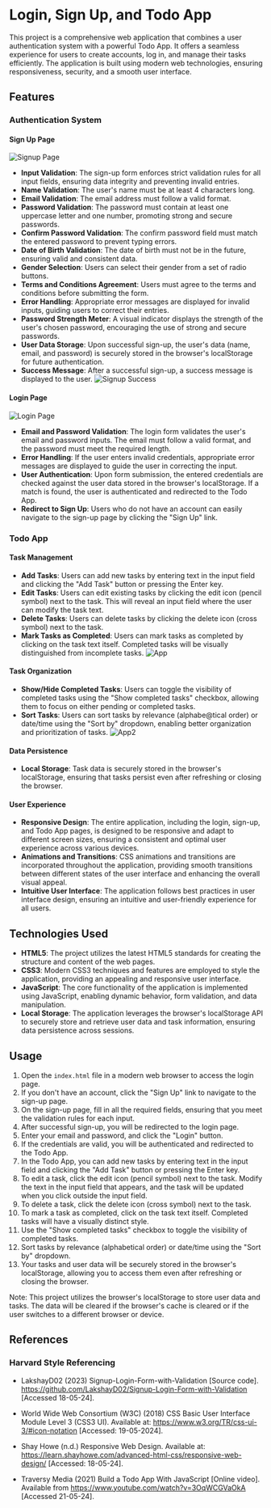 # Login, Sign Up, and Todo App

This project is a comprehensive web application that combines a user authentication system with a powerful Todo App. It offers a seamless experience for users to create accounts, log in, and manage their tasks efficiently. The application is built using modern web technologies, ensuring responsiveness, security, and a smooth user interface.

## Features

### Authentication System

#### Sign Up Page
![Signup Page](images/1.png)
- **Input Validation**: The sign-up form enforces strict validation rules for all input fields, ensuring data integrity and preventing invalid entries.
- **Name Validation**: The user's name must be at least 4 characters long.
- **Email Validation**: The email address must follow a valid format.
- **Password Validation**: The password must contain at least one uppercase letter and one number, promoting strong and secure passwords.
- **Confirm Password Validation**: The confirm password field must match the entered password to prevent typing errors.
- **Date of Birth Validation**: The date of birth must not be in the future, ensuring valid and consistent data.
- **Gender Selection**: Users can select their gender from a set of radio buttons.
- **Terms and Conditions Agreement**: Users must agree to the terms and conditions before submitting the form.
- **Error Handling**: Appropriate error messages are displayed for invalid inputs, guiding users to correct their entries.
- **Password Strength Meter**: A visual indicator displays the strength of the user's chosen password, encouraging the use of strong and secure passwords.
- **User Data Storage**: Upon successful sign-up, the user's data (name, email, and password) is securely stored in the browser's localStorage for future authentication.
- **Success Message**: After a successful sign-up, a success message is displayed to the user.
![Signup Success](images/2.png)
#### Login Page
![Login Page](images/3.png)
- **Email and Password Validation**: The login form validates the user's email and password inputs. The email must follow a valid format, and the password must meet the required length.
- **Error Handling**: If the user enters invalid credentials, appropriate error messages are displayed to guide the user in correcting the input.
- **User Authentication**: Upon form submission, the entered credentials are checked against the user data stored in the browser's localStorage. If a match is found, the user is authenticated and redirected to the Todo App.
- **Redirect to Sign Up**: Users who do not have an account can easily navigate to the sign-up page by clicking the "Sign Up" link.

### Todo App

#### Task Management

- **Add Tasks**: Users can add new tasks by entering text in the input field and clicking the "Add Task" button or pressing the Enter key.
- **Edit Tasks**: Users can edit existing tasks by clicking the edit icon (pencil symbol) next to the task. This will reveal an input field where the user can modify the task text.
- **Delete Tasks**: Users can delete tasks by clicking the delete icon (cross symbol) next to the task.
- **Mark Tasks as Completed**: Users can mark tasks as completed by clicking on the task text itself. Completed tasks will be visually distinguished from incomplete tasks.
![App](images/4.png)
#### Task Organization

- **Show/Hide Completed Tasks**: Users can toggle the visibility of completed tasks using the "Show completed tasks" checkbox, allowing them to focus on either pending or completed tasks.
- **Sort Tasks**: Users can sort tasks by relevance (alphabe@tical order) or date/time using the "Sort by" dropdown, enabling better organization and prioritization of tasks.
![App2](images/5.png)
#### Data Persistence

- **Local Storage**: Task data is securely stored in the browser's localStorage, ensuring that tasks persist even after refreshing or closing the browser.

#### User Experience

- **Responsive Design**: The entire application, including the login, sign-up, and Todo App pages, is designed to be responsive and adapt to different screen sizes, ensuring a consistent and optimal user experience across various devices.
- **Animations and Transitions**: CSS animations and transitions are incorporated throughout the application, providing smooth transitions between different states of the user interface and enhancing the overall visual appeal.
- **Intuitive User Interface**: The application follows best practices in user interface design, ensuring an intuitive and user-friendly experience for all users.

## Technologies Used

- **HTML5**: The project utilizes the latest HTML5 standards for creating the structure and content of the web pages.
- **CSS3**: Modern CSS3 techniques and features are employed to style the application, providing an appealing and responsive user interface.
- **JavaScript**: The core functionality of the application is implemented using JavaScript, enabling dynamic behavior, form validation, and data manipulation.
- **Local Storage**: The application leverages the browser's localStorage API to securely store and retrieve user data and task information, ensuring data persistence across sessions.

## Usage

1. Open the `index.html` file in a modern web browser to access the login page.
2. If you don't have an account, click the "Sign Up" link to navigate to the sign-up page.
3. On the sign-up page, fill in all the required fields, ensuring that you meet the validation rules for each input.
4. After successful sign-up, you will be redirected to the login page.
5. Enter your email and password, and click the "Login" button.
6. If the credentials are valid, you will be authenticated and redirected to the Todo App.
7. In the Todo App, you can add new tasks by entering text in the input field and clicking the "Add Task" button or pressing the Enter key.
8. To edit a task, click the edit icon (pencil symbol) next to the task. Modify the text in the input field that appears, and the task will be updated when you click outside the input field.
9. To delete a task, click the delete icon (cross symbol) next to the task.
10. To mark a task as completed, click on the task text itself. Completed tasks will have a visually distinct style.
11. Use the "Show completed tasks" checkbox to toggle the visibility of completed tasks.
12. Sort tasks by relevance (alphabetical order) or date/time using the "Sort by" dropdown.
13. Your tasks and user data will be securely stored in the browser's localStorage, allowing you to access them even after refreshing or closing the browser.

Note: This project utilizes the browser's localStorage to store user data and tasks. The data will be cleared if the browser's cache is cleared or if the user switches to a different browser or device.

## References

### Harvard Style Referencing
- LakshayD02 (2023) Signup-Login-Form-with-Validation [Source code]. https://github.com/LakshayD02/Signup-Login-Form-with-Validation [Accessed 18-05-24].

- World Wide Web Consortium (W3C) (2018) CSS Basic User Interface Module Level 3 (CSS3 UI). Available at: https://www.w3.org/TR/css-ui-3/#icon-notation [Accessed: 19-05-2024].

- Shay Howe (n.d.) Responsive Web Design. Available at: https://learn.shayhowe.com/advanced-html-css/responsive-web-design/ [Accessed: 18-05-24].

- Traversy Media (2021) Build a Todo App With JavaScript [Online video]. Available from https://www.youtube.com/watch?v=3OqWCGVaOkA [Accessed 21-05-24].